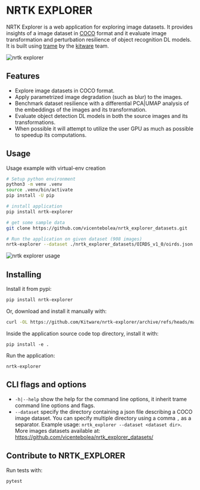 NRTK EXPLORER
=============

NRTK Explorer is a web application for exploring image datasets. It provides
insights of a image dataset in [COCO][3] format and it evaluate image
transformation and perturbation resilience of object recognition DL models. It
is built using [trame][1] by the [kitware][2] team.

![nrtk explorer](https://raw.githubusercontent.com/Kitware/nrtk-explorer/main/screenshot.png)

Features
--------

- Explore image datasets in COCO format.
- Apply parametrized image degradation (such as blur) to the images.
- Benchmark dataset resilience with a differential PCA|UMAP analysis of the
  embeddings of the images and its transformation.
- Evaluate object detection DL models in both the source images and its
  transformations.
- When possible it will attempt to utilize the user GPU as much as possible to
  speedup its computations.

Usage
----------

Usage example with virtual-env creation

```bash
# Setup python environment
python3 -m venv .venv
source .venv/bin/activate
pip install -U pip

# install application
pip install nrtk-explorer

# get some sample data
git clone https://github.com/vicentebolea/nrtk_explorer_datasets.git

# Run the application on given dataset (908 images)
nrtk-explorer --dataset ./nrtk_explorer_datasets/OIRDS_v1_0/oirds.json
```

![nrtk explorer usage](https://raw.githubusercontent.com/Kitware/nrtk-explorer/main/usage.png)

Installing
----------

Install it from pypi:

```bash
pip install nrtk-explorer
```

Or, download and install it manually with:

```bash
curl -OL https://github.com/Kitware/nrtk-explorer/archive/refs/heads/main.zip
```

Inside the application source code top directory, install it with:

```
pip install -e .
```

Run the application:

```
nrtk-explorer
```

CLI flags and options
---------------------

- `-h|--help` show the help for the command line options, it inherit trame
  command line options and flags.
- `--dataset` specify the directory containing a json file describing a COCO
  image dataset. You can specify multiple directory using a comma `,` as a
  separator. Example usage: `nrtk_explorer --dataset <dataset dir>`. More
  images datasets available at:
  https://github.com/vicentebolea/nrtk_explorer_datasets/

Contribute to NRTK_EXPLORER
---------------------------

Run tests with:

```bash
pytest
```

[1]: https://trame.readthedocs.io/en/latest/
[2]: https://www.kitware.com/
[3]: https://cocodataset.org/
